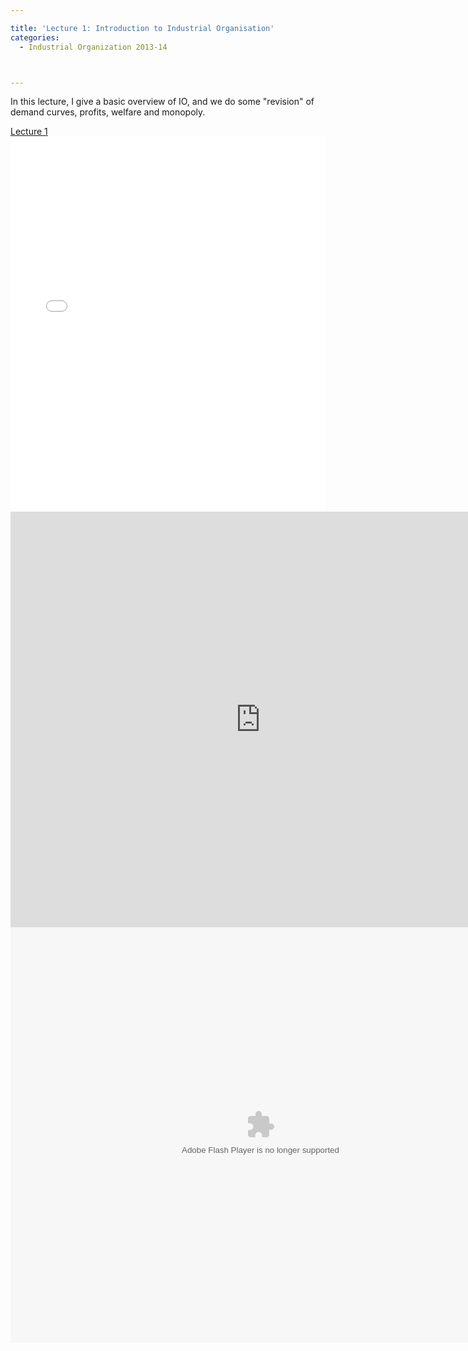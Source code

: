 ```yaml
---

title: 'Lecture 1: Introduction to Industrial Organisation'
categories:
  - Industrial Organization 2013-14



---
```

In this lecture, I give a basic overview of IO, and we do some "revision" of demand curves, profits, welfare and monopoly.

<div ><a href="https://www.scribd.com/doc/175124124/Lecture-1"  title="View Lecture 1 on Scribd">Lecture 1</a></div><iframe data-aspect-ratio="undefined" data-auto-height="false" frameborder="0" height="600" scrolling="no" src="//www.scribd.com/embeds/175124124/content?start_page=1&amp;view_mode=slideshow&amp;show_recommendations=false" width="100%"></iframe> 

<div ><object class codebase="https://download.macromedia.com/pub/shockwave/cabs/flash/swflash.cab#version=6,0,40,0" data-thumbnail-src="https://i1.ytimg.com/vi/Gq9eChq7k_w/0.jpg" height="665" width="800">

<param name="movie" value="https://www.youtube.com/v/Gq9eChq7k_w?version=3&f=user_uploads&c=google-webdrive-0&app=youtube_gdata" />

<param name="bgcolor" value="#FFFFFF" />

<param name="allowFullScreen" value="true" /><embed width="800" height="665"  src="https://www.youtube.com/v/Gq9eChq7k_w?version=3&f=user_uploads&c=google-webdrive-0&app=youtube_gdata" type="application/x-shockwave-flash" allowfullscreen="true"/></object></div> 

<div ><object width="800" height="665" class codebase="https://download.macromedia.com/pub/shockwave/cabs/flash/swflash.cab#version=6,0,40,0" data-thumbnail-src="https://img.youtube.com/vi/z-_TuqHKw7Q/0.jpg">

<param name="movie" value="https://youtube.googleapis.com/v/z-_TuqHKw7Q&source=uds" />

<param name="bgcolor" value="#FFFFFF" />

<param name="allowFullScreen" value="true" /><embed width="800" height="665"  src="https://youtube.googleapis.com/v/z-_TuqHKw7Q&source=uds" type="application/x-shockwave-flash" allowfullscreen="true"/></object></div>
